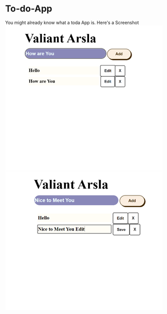 # To-do-App
You might already know what a toda App is.
Here's a Screenshot
![image 1](/Screenshot17.png)
![image 2](/Screenshot18.png)

